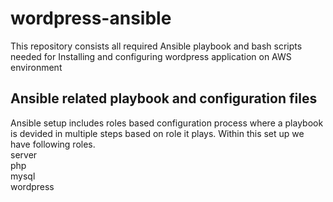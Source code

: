 # wordpress-ansible
This repository consists all required Ansible playbook and bash scripts needed for Installing and configuring wordpress application on AWS environment

## Ansible related playbook and configuration files
Ansible setup includes roles based configuration process where a playbook is devided in multiple steps based on role it plays. Within this set up we have following roles.<br>
server<br>
php<br>
mysql<br>
wordpress<br>

